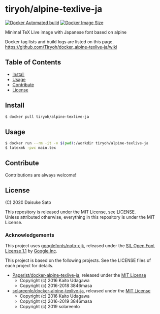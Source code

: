 # tiryoh/alpine-texlive-ja

[![Docker Automated build](https://img.shields.io/docker/automated/tiryoh/alpine-texlive-ja.svg)](https://hub.docker.com/r/tiryoh/alpine-texlive-ja/)
[![Docker Image Size](https://images.microbadger.com/badges/image/tiryoh/alpine-texlive-ja.svg)](https://microbadger.com/images/tiryoh/alpine-texlive-ja "Get your own image badge on microbadger.com")

Minimal TeX Live image with Japanese font based on alpine

Docker tag lists and build logs are listed on this page.  
https://github.com/Tiryoh/docker_alpine-texlive-ja/wiki

## Table of Contents

- [Install](#install)
- [Usage](#usage)
- [Contribute](#contribute)
- [License](#license)

## Install

```bash
$ docker pull tiryoh/alpine-texlive-ja
```

## Usage

```bash
$ docker run --rm -it -v $(pwd):/workdir tiryoh/alpine-texlive-ja
$ latexmk -pvc main.tex
```

## Contribute

Contributions are always welcome!

## License

(C) 2020 Daisuke Sato

This repository is released under the MIT License, see [LICENSE](./LICENSE).  
Unless attributed otherwise, everything in this repository is under the MIT License.

### Acknowledgements

This project uses [googlefonts/noto-cjk](https://github.com/googlefonts/noto-cjk), released under the [SIL Open Font License 1.1](https://github.com/googlefonts/noto-cjk/blob/be6c059ac1587e556e2412b27f5155c8eb3ddbe6/LICENSE) by [Google Inc](https://www.google.com/get/noto/help/cjk/).

This project is based on the following projects.  See the LICENSE files of each project for details.

* [Paperist/docker-alpine-texlive-ja](https://github.com/Paperist/docker-alpine-texlive-ja), released under the [MIT License](https://github.com/Paperist/docker-alpine-texlive-ja/blob/2c21cd26e049c040d879ac5686b99514851916a4/LICENSE)
  * Copyright (c) 2016 Kaito Udagawa
  * Copyright (c) 2016-2018 3846masa
* [solareenlo/docker-alpine-texlive-ja](https://github.com/solareenlo/docker-alpine-texlive-ja), released under the [MIT License](https://github.com/solareenlo/docker-alpine-texlive-ja/blob/a75eb10f7fb06258f2b98c3490afe4c355b451e5/LICENSE)
  * Copyright (c) 2016 Kaito Udagawa
  * Copyright (c) 2016-2019 3846masa
  * Copyright (c) 2019 solareenlo